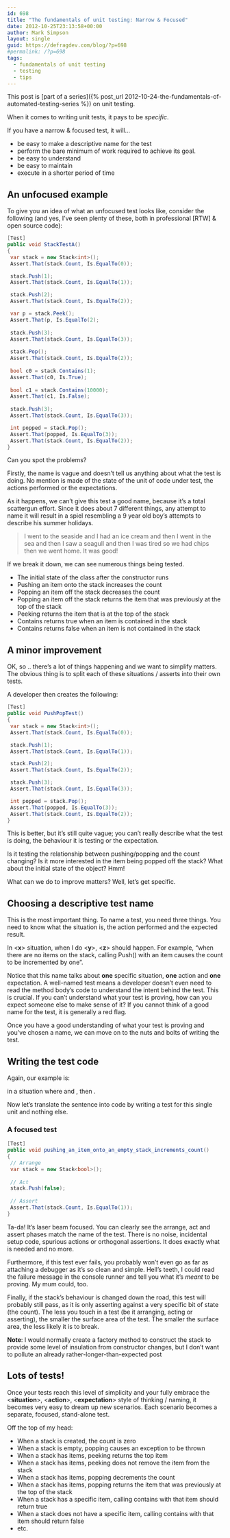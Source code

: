 ```yaml
---
id: 698
title: "The fundamentals of unit testing: Narrow & Focused"
date: 2012-10-25T23:13:58+00:00
author: Mark Simpson
layout: single
guid: https://defragdev.com/blog/?p=698
#permalink: /?p=698
tags:
  - fundamentals of unit testing
  - testing
  - tips
---
```

This post is [part of a series]({% post_url 2012-10-24-the-fundamentals-of-automated-testing-series %}) on unit testing.

When it comes to writing unit tests, it pays to be _specific_. 

If you have a narrow & focused test, it will...

* be easy to make a descriptive name for the test 
* perform the bare minimum of work required to achieve its goal. 
* be easy to understand 
* be easy to maintain 
* execute in a shorter period of time 

## An unfocused example

To give you an idea of what an unfocused test looks like, consider the following (and yes, I’ve seen plenty of these, both in professional [RTW] & open source code):

```c#
[Test]  
public void StackTestA()  
{  
 var stack = new Stack<int>();  
 Assert.That(stack.Count, Is.EqualTo(0)); 

 stack.Push(1);  
 Assert.That(stack.Count, Is.EqualTo(1)); 

 stack.Push(2);  
 Assert.That(stack.Count, Is.EqualTo(2)); 

 var p = stack.Peek();  
 Assert.That(p, Is.EqualTo(2);  
  
 stack.Push(3);  
 Assert.That(stack.Count, Is.EqualTo(3));  
  
 stack.Pop();  
 Assert.That(stack.Count, Is.EqualTo(2));  
  
 bool c0 = stack.Contains(1);  
 Assert.That(c0, Is.True);  
  
 bool c1 = stack.Contains(10000);  
 Assert.That(c1, Is.False);  
  
 stack.Push(3);  
 Assert.That(stack.Count, Is.EqualTo(3)); 

 int popped = stack.Pop();  
 Assert.That(popped, Is.EqualTo(3));  
 Assert.That(stack.Count, Is.EqualTo(2));  
}
```

Can you spot the problems? 

Firstly, the name is vague and doesn’t tell us anything about what the test is doing. No mention is made of the state of the unit of code under test, the actions performed or the expectations. 

As it happens, we can’t give this test a good name, because it’s a total scattergun effort. Since it does about 7 different things, any attempt to name it will result in a spiel resembling a 9 year old boy’s attempts to describe his summer holidays. 

> I went to the seaside and I had an ice cream and then I went in the sea and then I saw a seagull and then I was tired so we had chips then we went home. It was good!

If we break it down, we can see numerous things being tested. 

  * The initial state of the class after the constructor runs 
  * Pushing an item onto the stack increases the count 
  * Popping an item off the stack decreases the count 
  * Popping an item off the stack returns the item that was previously at the top of the stack 
  * Peeking returns the item that is at the top of the stack 
  * Contains returns true when an item is contained in the stack 
  * Contains returns false when an item is not contained in the stack 

## A minor improvement

OK, so .. there’s a lot of things happening and we want to simplify matters. The obvious thing is to split each of these situations / asserts into their own tests. 

A developer then creates the following:

```c#
[Test]  
public void PushPopTest()  
{  
 var stack = new Stack<int>();  
 Assert.That(stack.Count, Is.EqualTo(0)); 

 stack.Push(1);  
 Assert.That(stack.Count, Is.EqualTo(1)); 

 stack.Push(2);  
 Assert.That(stack.Count, Is.EqualTo(2)); 

 stack.Push(3);  
 Assert.That(stack.Count, Is.EqualTo(3)); 

 int popped = stack.Pop();  
 Assert.That(popped, Is.EqualTo(3));  
 Assert.That(stack.Count, Is.EqualTo(2));  
}
```

This is better, but it’s still quite vague; you can’t really describe what the test is doing, the behaviour it is testing or the expectation. 

Is it testing the relationship between pushing/popping and the count changing? Is it more interested in the item being popped off the stack? What about the initial state of the object? Hmm!

What can we do to improve matters? Well, let’s get specific.

## Choosing a descriptive test name

This is the most important thing. To name a test, you need three things. You need to know what the situation is, the action performed and the expected result. 

In <**x**> situation, when I do <**y**>, <**z**> should happen. For example, “when there are no items on the stack, calling Push() with an item causes the count to be incremented by one”. 

Notice that this name talks about **one** specific situation, **one** action and **one** expectation. A well-named test means a developer doesn’t even need to read the method body’s code to understand the intent behind the test. This is crucial. If you can’t understand what your test is proving, how can you expect someone else to make sense of it? If you cannot think of a good name for the test, it is generally a red flag.

Once you have a good understanding of what your test is proving and you’ve chosen a name, we can move on to the nuts and bolts of writing the test.

## Writing the test code

Again, our example is:

in a situation where **<The stack is empty>** and **<An item is pushed>**, then **<The count is incremented to one>**.

Now let’s translate the sentence into code by writing a test for this single unit and nothing else.

### A focused test

```c#
[Test]  
public void pushing_an_item_onto_an_empty_stack_increments_count()  
{  
 // Arrange  
 var stack = new Stack<bool>();  
  
 // Act  
 stack.Push(false);  
  
 // Assert  
 Assert.That(stack.Count, Is.EqualTo(1));  
}
```

Ta-da! It’s laser beam focused. You can clearly see the arrange, act and assert phases match the name of the test. There is no noise, incidental setup code, spurious actions or orthogonal assertions. It does exactly what is needed and no more. 

Furthermore, if this test ever fails, you probably won’t even go as far as attaching a debugger as it’s so clean and simple. Hell’s teeth, I could read the failure message in the console runner and tell you what it’s _meant_ to be proving. My mum could, too. 

Finally, if the stack’s behaviour is changed down the road, this test will probably still pass, as it is only asserting against a very specific bit of state (the count). The less you touch in a test (be it arranging, acting or asserting), the smaller the surface area of the test. The smaller the surface area, the less likely it is to break.

**Note**: I would normally create a factory method to construct the stack to provide some level of insulation from constructor changes, but I don’t want to pollute an already rather-longer-than-expected post 

## Lots of tests!

Once your tests reach this level of simplicity and your fully embrace the <**situation**>, <**action**>, <**expectation**> style of thinking / naming, it becomes very easy to dream up new scenarios. Each scenario becomes a separate, focused, stand-alone test.

Off the top of my head:

* When a stack is created, the count is zero 
* When a stack is empty, popping causes an exception to be thrown 
* When a stack has items, peeking returns the top item 
* When a stack has items, peeking does not remove the item from the stack 
* When a stack has items, popping decrements the count 
* When a stack has items, popping returns the item that was previously at the top of the stack 
* When a stack has a specific item, calling contains with that item should return true 
* When a stack does not have a specific item, calling contains with that item should return false 
* etc.